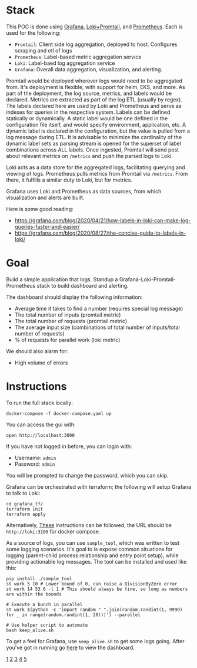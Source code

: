 # Stack

This POC is done using [Grafana](1), [Loki+Promtail](2), and [Prometheus](3). Each is used for the following:

- `Promtail`: Client side log aggregation, deployed to host. Configures scraping and etl of logs
- `Prometheus`: Label-based metric aggregation service
- `Loki`: Label-baed log aggregation service
- `Grafana`: Overall data aggregation, visualization, and alerting.

Promtail would be deployed wherever logs would need to be aggregated from. It's deployment is flexible, with support for
helm, EKS, and more. As part of the deployment, the log source, metrics, and labels would be declared. Metrics are
extracted as part of the log ETL (usually by regex). The labels declared here are used by Loki and Prometheus and serve
as indexes for queries in the respective system. Labels can be defined statically or dynamically. A static label would
be one defined in the configuration file itself, and would specify environment, application, etc. A dynamic label is
declared in the configuration, but the value is pulled from a log message during ETL. It is advisable to minimize the
cardinality of the dynamic label sets as parsing stream is opened for the superset of label combinations across ALL
labels. Once ingested, Promtail will send post about relevant metrics on `/metrics` and push the parsed logs to Loki.

Loki acts as a data store for the aggregated logs, facilitating querying and viewing of logs. Prometheus pulls metrics
from Promtail via `/metrics`. From there, it fulfills a similar duty to Loki, but for metrics.

Grafana uses Loki and Prometheus as data sources, from which visualization and alerts are built.

Here is some good reading:

- https://grafana.com/blog/2020/04/21/how-labels-in-loki-can-make-log-queries-faster-and-easier/
- https://grafana.com/blog/2020/08/27/the-concise-guide-to-labels-in-loki/

# Goal

Build a simple application that logs. Standup a Grafana-Loki-Promtail-Prometheus stack to build dashboard and alerting.

The dashboard should display the following information:

- Average time it takes to find a number (requires special log message)
- The total number of inputs (promtail metric)
- The total number of requests (promtail metric)
- The average input size (combinations of total number of inputs/total number of requests)
- % of requests for parallel work (loki metric)

We should also alarm for:

- High volume of errors

# Instructions

To run the full stack locally:

```
docker-compose -f docker-compose.yaml up
```

You can access the gui with:

```
open http://localhost:3000
```

If you have not logged in before, you can login with:

- Username: `admin`
- Password: `admin`

You will be prompted to change the password, which you can skip.

Grafana can be orchestrated with terraform; the following will setup Grafana to talk to Loki:

```
cd grafana_tf/
terraform init
terraform apply
```

Alternatively, [These](4) instructions can be followed, the URL should be `http://loki:3100` for docker compose.

As a source of logs, you can use `sample_tool`, which was written to test some logging scenarios. It's goal to is expose
common situations for logging (parent-child process relationship and entry point setup), while providing actionable log
messages. The tool can be installed and used like this:

```
pip install ./sample_tool
st work 5 10 # Lower bound of 0, can raise a DivisionByZero error
st work 14 53 6 -l 1 # This should always be fine, so long as numbers are within the bounds

# Execute a bunch in parallel
st work $(python -c 'import random " ".join(random.randint(1, 9999) for _ in range(random.randint(1, 20)))') --parallel

# Use helper script to automate
bash keep_alive.sh
```

To get a feel for Grafana, use `keep_alive.sh` to get some logs going. After you've got in running go [here](5) to view
the dashboard.

[1](https://github.com/grafana/grafana) [2](https://github.com/grafana/loki)
[3](https://gthub.com/prometheus/prometheus) [4](https://grafana.com/docs/loki/latest/getting-started/grafana/)
[5](http://localhost:3000/d/4NeYOdtMk/poc-dashboard?orgId=1&refresh=5s)
